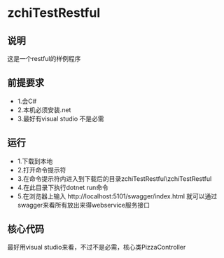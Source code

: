 # zchiTestRestful
## 说明
这是一个restful的样例程序
## 前提要求
+ 1.会C#
+ 2.本机必须安装.net
+ 3.最好有visual studio 不是必需
## 运行
+ 1.下载到本地
+ 2.打开命令提示符
+ 3.在命令提示符内进入到下载后的目录zchiTestRestful\zchiTestRestful
+ 4.在此目录下执行dotnet run命令
+ 5.在浏览器上输入 http://localhost:5101/swagger/index.html 就可以通过swagger来看所有放出来得webservice服务接口
## 核心代码
最好用visual studio来看，不过不是必需，核心类PizzaController
